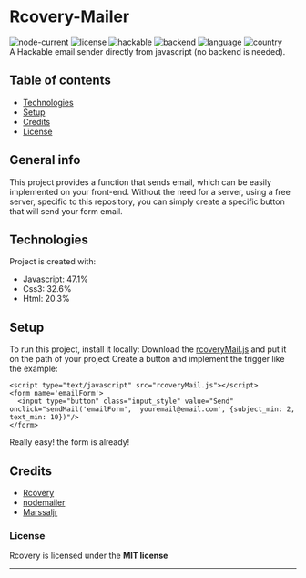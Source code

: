 # Rcovery-Mailer
![node-current](https://img.shields.io/node/v/latest)  ![license](https://img.shields.io/badge/license-mit-yellow)  ![hackable](https://img.shields.io/badge/hackable%3F-yes-red)  ![backend](https://img.shields.io/badge/backend%3F-no-blue)  ![language](https://img.shields.io/badge/language%3F-english-pink)   ![country](https://img.shields.io/badge/country%3F-br-green)   
A Hackable email sender directly from javascript (no backend is needed).
## Table of contents
* [Technologies](#technologies)
* [Setup](#setup)
* [Credits](#credits)  
* [License](#license)  

## General info
This project provides a function that sends email, which can be easily implemented on your front-end. Without the need for a server, using a free server, specific to this repository, you can simply create a specific button that will send your form email.  
## Technologies
Project is created with:  
* Javascript: 47.1%  
* Css3: 32.6%  
* Html: 20.3%  
## Setup  
To run this project, install it locally:
Download the [rcoveryMail.js](https://github.com/marssaljr/rcovery-mailer/blob/main/src/front/rcoveryMail.js) and put it on the path of your project
Create a button and implement the trigger like the example:
```
<script type="text/javascript" src="rcoveryMail.js"></script>
<form name='emailForm'>
  <input type="button" class="input_style" value="Send" onclick="sendMail('emailForm', 'youremail@email.com', {subject_min: 2, text_min: 10})"/>
</form>
```
Really easy! the form is already!

## Credits  
- [Rcovery](https://github.com/rcovery)  
- [nodemailer](https://github.com/nodemailer/nodemailer)  
- [Marssaljr](https://github.com/marssaljr)  
### License

Rcovery is licensed under the **MIT license**

---
